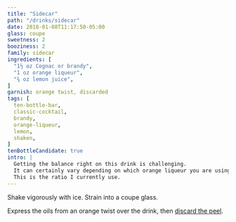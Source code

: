 ```yaml
---
title: "Sidecar"
path: "/drinks/sidecar"
date: 2018-01-08T11:17:50-05:00
glass: coupe
sweetness: 2
booziness: 2
family: sidecar
ingredients: [
  "1½ oz Cognac or brandy",
  "1 oz orange liqueur",
  "¾ oz lemon juice",
]
garnish: orange twist, discarded
tags: [
  ten-bottle-bar,
  classic-cocktail,
  brandy,
  orange-liqueur,
  lemon,
  shaken,
]
tenBottleCandidate: true
intro: |
  Getting the balance right on this drink is challenging.
  It can certainly vary depending on which orange liqueur you are using.
  This is the ratio I currently use.
---
```

Shake vigorously with ice. Strain into a coupe glass.

Express the oils from an orange twist over the drink, then [discard the peel](/techniques/twist/#discarding).
